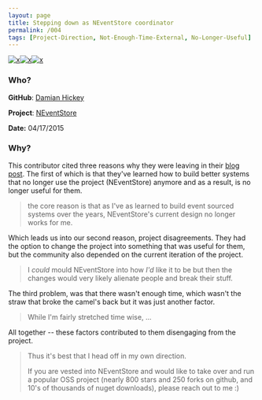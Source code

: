 ```yaml
---
layout: page
title: Stepping down as NEventStore coordinator
permalink: /004
tags: [Project-Direction, Not-Enough-Time-External, No-Longer-Useful]
---
```


[![x](https://img.shields.io/badge/-Project%20Disagreements-brightgreen)](/#ProjectD)[![x](https://img.shields.io/badge/-Not%20Enough%20Time-orange)](/#NETE)[![x](https://img.shields.io/badge/-No%20Longer%20Useful-lightgrey)](/#NLU)

### Who?

**GitHub**: [Damian Hickey](https://github.com/damianh)

**Project**: [NEventStore](https://github.com/NEventStore/NEventStore)

**Date:** 04/17/2015

### Why?

This contributor cited three reasons why they were leaving in their [blog post](https://dhickey.ie/2015/04/17/stepping-down-from-neventstore/). The first of which is that they've learned how to build better systems that no longer use the project (NEventStore) anymore and as a result, is no longer useful for them. 

> the core reason is that as I've as learned to build event sourced  systems over the years, NEventStore's current design no longer works for me.

Which leads us into our second reason, project disagreements. They had the option to change the project into something that was useful for them, but the community also depended on the current iteration of the project. 

> I *could* mould NEventStore into how *I'd* like it to be but then the changes would very likely alienate people and break their stuff.  

The third problem, was that there wasn't enough time, which wasn't the straw that broke the camel's back but it was just another factor. 

> While I'm fairly stretched time wise, ...

All together -- these factors contributed to them disengaging from the project.

> Thus it's best that I head off in my own direction.   
>
> If you are vested into NEventStore and would like to take over and  run a popular OSS project (nearly 800 stars and 250 forks on github, and 10's of thousands of nuget downloads), please reach out to me :)



